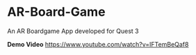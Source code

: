 # AR-Board-Game
An AR Boardgame App developed for Quest 3

**Demo Video**
https://www.youtube.com/watch?v=IFTemBeQaf8
